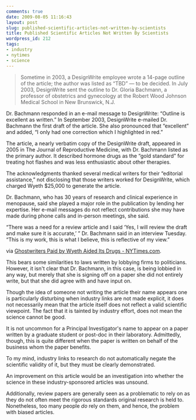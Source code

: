 ```yaml
---
comments: true
date: 2009-08-05 11:16:43
layout: post
slug: published-scientific-articles-not-written-by-scientists
title: Published Scientific Articles Not Written By Scientists
wordpress_id: 212
tags:
- industry
- nytimes
- science
---
```


> Sometime in 2003, a DesignWrite employee wrote a 14-page outline of the article; the author was listed as “TBD” — to be decided. In July 2003, DesignWrite sent the outline to Dr. Gloria Bachmann, a professor of obstetrics and gynecology at the Robert Wood Johnson Medical School in New Brunswick, N.J.

Dr. Bachmann responded in an e-mail message to DesignWrite: “Outline is excellent as written.” In September 2003, DesignWrite e-mailed Dr. Bachmann the first draft of the article. She also pronounced that “excellent” and added, “I only had one correction which I highlighted in red.”

The article, a nearly verbatim copy of the DesignWrite draft, appeared in 2005 in The Journal of Reproductive Medicine, with Dr. Bachmann listed as the primary author. It described hormone drugs as the “gold standard” for treating hot flashes and was less enthusiastic about other therapies.

The acknowledgments thanked several medical writers for their “editorial assistance,” not disclosing that those writers worked for DesignWrite, which charged Wyeth $25,000 to generate the article.

Dr. Bachmann, who has 30 years of research and clinical experience in menopause, said she played a major role in the publication by lending her expertise. Her e-mail messages do not reflect contributions she may have made during phone calls and in-person meetings, she said.

“There was a need for a review article and I said ‘Yes, I will review the draft and make sure it is accurate,’ ” Dr. Bachmann said in an interview Tuesday. “This is my work, this is what I believe, this is reflective of my view.”


via [Ghostwriters Paid by Wyeth Aided Its Drugs - NYTimes.com](http://www.nytimes.com/2009/08/05/health/research/05ghost.html?_r=1&hp=&pagewanted=print).

This bears some similarities to laws written by lobbying firms to politicians.  However, it isn't clear that Dr. Bachmann, in this case, is being lobbied in any way, but merely that she is signing off on a paper she did not entirely write, but that she did agree with and have input on.

Though the idea of someone not writing the article their name appears one is particularly disturbing when industry links are not made explicit, it does not necessarily mean that the article itself does not reflect a valid scientific viewpoint. The fact that it is tainted by industry effort, does not mean the science cannot be good.

It is not uncommon for a Principal Investigator's name to appear on a paper written by a graduate student or post-doc in their laboratory. Admittedly, though, this is quite different when the paper is written on behalf of the business whom the paper benefits.

To my mind, industry links to research do not automatically negate the scientific validity of it, but they must be clearly demonstrated.

An improvement on this article would be an investigation into whether the science in these industry-sponsored articles was unsound.

Additionally, review papers are generally seen as a problematic to rely on as they do not often meet the rigorous standards original research is held to. Nonetheless, too many people _do_ rely on them, and hence, the problem with biased articles.
